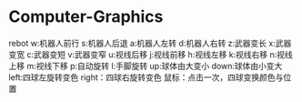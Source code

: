 # Computer-Graphics
rebot
w:机器人前行  s:机器人后退 a:机器人左转 d:机器人右转
z:武器变长  x:武器变宽  c:武器变短  v:武器变窄 
u:视线后移  j:视线前移  h:视线左移  k:视线右移  n:视线上移 m:视线下移 
p:自动旋转  l:手脚旋转 
up:球体由大变小 down:球体由小变大 
left:四球左旋转变色  right：四球右旋转变色
鼠标：点击一次，四球变换颜色与位置
